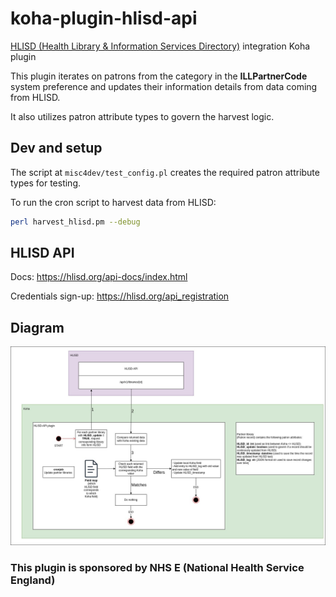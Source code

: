 # koha-plugin-hlisd-api
[HLISD (Health Library & Information Services Directory)](https://hlisd.org/) integration Koha plugin

This plugin iterates on patrons from the category in the **ILLPartnerCode** system preference and updates their information details from data coming from HLISD.

It also utilizes patron attribute types to govern the harvest logic.

## Dev and setup

The script at `misc4dev/test_config.pl` creates the required patron attribute types for testing.

To run the cron script to harvest data from HLISD:

```bash
perl harvest_hlisd.pm --debug
```

## HLISD API
Docs: https://hlisd.org/api-docs/index.html

Credentials sign-up: https://hlisd.org/api_registration

## Diagram
![HLISD](https://github.com/PTFS-Europe/koha-plugin-hlisd-api/blob/main/HLISD.jpg?raw=true)

### This plugin is sponsored by NHS E (National Health Service England)
